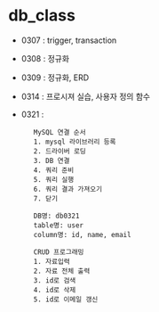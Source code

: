 # db_class
+ 0307 : trigger, transaction
+ 0308 : 정규화
+ 0309 : 정규화, ERD
+ 0314 : 프로시져 실습, 사용자 정의 함수
+ 0321 : 

         MySQL 연결 순서
         1. mysql 라이브러리 등록
         2. 드라이버 로딩
         3. DB 연결
         4. 쿼리 준비
         5. 쿼리 실행
         6. 쿼리 결과 가져오기
         7. 닫기
         
         DB명: db0321
         table명: user
         column명: id, name, email
         
         CRUD 프로그래밍
         1. 자료입력
         2. 자료 전체 출력
         3. id로 검색
         4. id로 삭제
         5. id로 이메일 갱신
